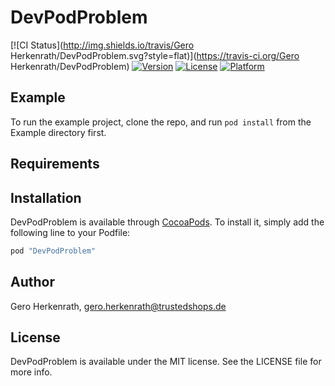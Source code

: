 # DevPodProblem

[![CI Status](http://img.shields.io/travis/Gero Herkenrath/DevPodProblem.svg?style=flat)](https://travis-ci.org/Gero Herkenrath/DevPodProblem)
[![Version](https://img.shields.io/cocoapods/v/DevPodProblem.svg?style=flat)](http://cocoapods.org/pods/DevPodProblem)
[![License](https://img.shields.io/cocoapods/l/DevPodProblem.svg?style=flat)](http://cocoapods.org/pods/DevPodProblem)
[![Platform](https://img.shields.io/cocoapods/p/DevPodProblem.svg?style=flat)](http://cocoapods.org/pods/DevPodProblem)

## Example

To run the example project, clone the repo, and run `pod install` from the Example directory first.

## Requirements

## Installation

DevPodProblem is available through [CocoaPods](http://cocoapods.org). To install
it, simply add the following line to your Podfile:

```ruby
pod "DevPodProblem"
```

## Author

Gero Herkenrath, gero.herkenrath@trustedshops.de

## License

DevPodProblem is available under the MIT license. See the LICENSE file for more info.
